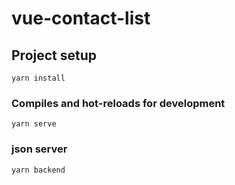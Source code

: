 # vue-contact-list



## Project setup
```
yarn install
```

### Compiles and hot-reloads for development
```
yarn serve
```
### json server
```
yarn backend
```


